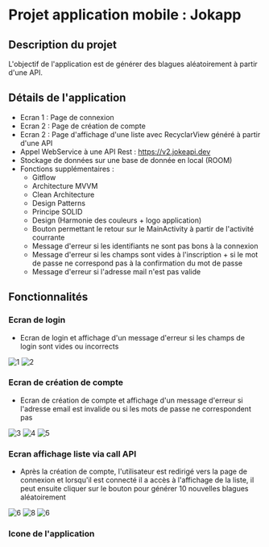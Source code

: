 # Projet application mobile : Jokapp

## Description du projet

L'objectif de l'application est de générer des blagues aléatoirement à partir d'une API.

## Détails de l'application

* Ecran 1 : Page de connexion
* Ecran 2 : Page de création de compte
* Ecran 2 : Page d'affichage d'une liste avec RecyclarView généré à partir d'une API
* Appel WebService à une API Rest : https://v2.jokeapi.dev
* Stockage de données sur une base de donnée en local (ROOM)
* Fonctions supplémentaires : 
  - Gitflow
  - Architecture MVVM
  - Clean Architecture
  - Design Patterns
  - Principe SOLID
  - Design (Harmonie des couleurs + logo application)
  - Bouton permettant le retour sur le MainActivity à partir de l'activité courrante
  - Message d'erreur si les identifiants ne sont pas bons à la connexion
  - Message d'erreur si les champs sont vides à l'inscription + si le mot de passe ne correspond pas à la confirmation du mot de passe
  - Message d'erreur si l'adresse mail n'est pas valide
  
## Fonctionnalités
  
  ### Ecran de login
  
  - Ecran de login et affichage d'un message d'erreur si les champs de login sont vides ou incorrects
  
  ![1](https://github.com/Pragma-dev/Projet_4A_ESIEA/blob/master/images_readme/1.png) ![2](https://github.com/Pragma-dev/Projet_4A_ESIEA/blob/master/images_readme/2.png)  

  ### Ecran de création de compte
  
  - Ecran de création de compte et affichage d'un message d'erreur si l'adresse email est invalide ou si les mots de passe ne correspondent pas
  
  ![3](https://github.com/Pragma-dev/Projet_4A_ESIEA/blob/master/images_readme/3.png) ![4](https://github.com/Pragma-dev/Projet_4A_ESIEA/blob/master/images_readme/4.png) ![5](https://github.com/Pragma-dev/Projet_4A_ESIEA/blob/master/images_readme/5.png)
     
  ### Ecran affichage liste via call API
  
  - Après la création de compte, l'utilisateur est redirigé vers la page de connexion et lorsqu'il est connecté il a accès à l'affichage de la liste, il peut ensuite cliquer sur le bouton pour générer 10 nouvelles blagues aléatoirement
  
  ![6](https://github.com/Pragma-dev/Projet_4A_ESIEA/blob/master/images_readme/6.png) ![8](https://github.com/Pragma-dev/Projet_4A_ESIEA/blob/master/images_readme/8.png) ![6](https://github.com/Pragma-dev/Projet_4A_ESIEA/blob/master/images_readme/7.png)
 
  ### Icone de l'application
  
 

